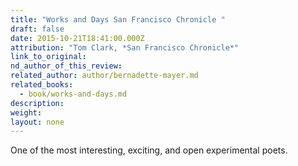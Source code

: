 ```yaml
---
title: "Works and Days San Francisco Chronicle "
draft: false
date: 2015-10-21T18:41:00.000Z
attribution: "Tom Clark, *San Francisco Chronicle*"
link_to_original:
nd_author_of_this_review:
related_author: author/bernadette-mayer.md
related_books:
  - book/works-and-days.md
description:
weight:
layout: none
---
```

One of the most interesting, exciting, and open experimental poets.

